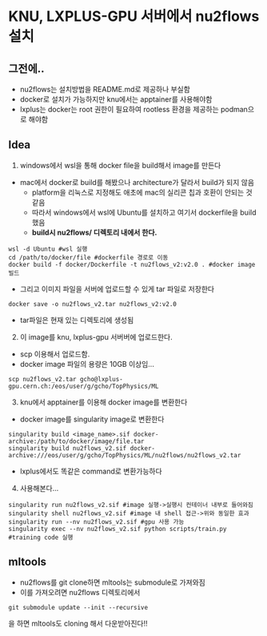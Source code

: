 # KNU, LXPLUS-GPU 서버에서 nu2flows 설치

## 그전에..
- nu2flows는 설치방법을 README.md로 제공하나 부실함
- docker로 설치가 가능하지만 knu에서는 apptainer를 사용해야함
- lxplus는 docker는 root 권한이 필요하여 rootless 환경을 제공하는 podman으로 해야함

## Idea
1) windows에서 wsl을 통해 docker file을 build해서 image를 만든다
- mac에서 docker로 build를 해봤으나 architecture가 달라서 build가 되지 않음
    - platform을 리눅스로 지정해도 애초에 mac의 실리콘 칩과 호환이 안되는 것 같음
    - 따라서 windows에서 wsl에 Ubuntu를 설치하고 여기서 dockerfile을 build 했음
    - **build시 nu2flows/ 디렉토리 내에서 한다.**
```
wsl -d Ubuntu #wsl 실행
cd /path/to/docker/file #dockerfile 경로로 이동
docker build -f docker/Dockerfile -t nu2flows_v2:v2.0 . #docker image 빌드
```
- 그리고 이미지 파일을 서버에 업로드할 수 있게 tar 파일로 저장한다
```
docker save -o nu2flows_v2.tar nu2flows_v2:v2.0
```
- tar파일은 현재 있는 디렉토리에 생성됨
2) 이 image를 knu, lxplus-gpu 서버버에 업로드한다.
- scp 이용해서 업로드함.
- docker image 파일의 용량은 10GB 이상임...
```
scp nu2flows_v2.tar gcho@lxplus-gpu.cern.ch:/eos/user/g/gcho/TopPhysics/ML
```
3) knu에서 apptainer를 이용해 docker image를 변환한다
- docker image를 singularity image로 변환한다
```
singularity build <image_name>.sif docker-archive:/path/to/docker/image/file.tar
singularity build nu2flows_v2.sif docker-archive:///eos/user/g/gcho/TopPhysics/ML/nu2flows/nu2flows_v2.tar
```
- lxplus에서도 똑같은 command로 변환가능하다
4) 사용해본다...
```
singularity run nu2flows_v2.sif #image 실행->실행시 컨테이너 내부로 들어와짐
singularity shell nu2flows_v2.sif #image 내 shell 접근->위와 동일한 효과
singularity run --nv nu2flows_v2.sif #gpu 사용 가능
singularity exec --nv nu2flows_v2.sif python scripts/train.py #training code 실행
```

## mltools
- nu2flows를 git clone하면 mltools는 submodule로 가져와짐
- 이를 가져오려면 nu2flows 디렉토리에서
```
git submodule update --init --recursive
```
을 하면 mltools도 cloning 해서 다운받아진다!!
